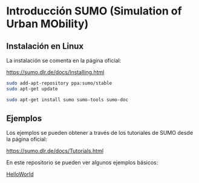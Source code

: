# Introducción SUMO (Simulation of Urban MObility)

## Instalación en Linux

La instalación se comenta en la página oficial:

https://sumo.dlr.de/docs/Installing.html

```bash
sudo add-apt-repository ppa:sumo/stable
sudo apt-get update

sudo apt-get install sumo sumo-tools sumo-doc

```
## Ejemplos

Los ejemplos se pueden obtener a través de los tutoriales de SUMO desde la página oficial:

https://sumo.dlr.de/docs/Tutorials.html

En este repositorio se pueden ver algunos ejemplos básicos:

[HelloWorld](https://github.com/fedefiuba/Sumo_simulaciones/tree/master/Helloworld)





